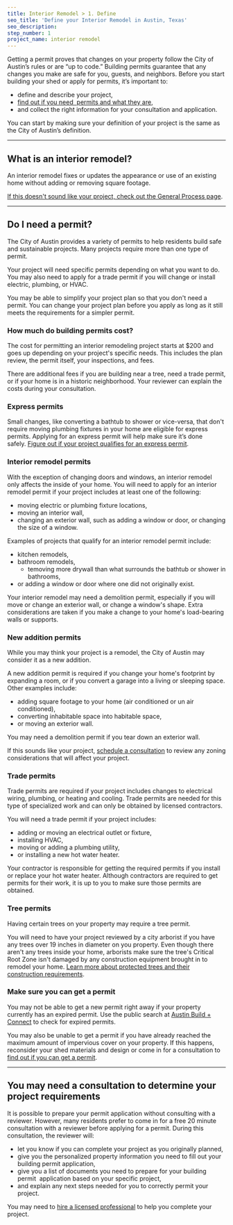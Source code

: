 ```yaml
---
title: Interior Remodel > 1. Define
seo_title: 'Define your Interior Remodel in Austin, Texas'
seo_description:
step_number: 1
project_name: interior remodel
---
```



Getting a permit proves that changes on your property follow the City of Austin’s rules or are “up to code.” Building permits guarantee that any changes you make are safe for you, guests, and neighbors. Before you start building your shed or apply for permits, it’s important to:

* define and describe your project,
* [find out if you need &nbsp;permits and what they are](/residential/residential-toolkit/projects-that-dont-require-a-permit),
* and collect the right information for your consultation and application.

You can start by making sure your definition of your project is the same as the City of Austin’s definition.

---

## What is an interior remodel?

An interior remodel fixes or updates the appearance or use of an existing home without adding or removing square footage.

[If this doesn't sound like your project, check out the General Process page](/residential/projects/general-process).

---

## Do I need a permit?

The City of Austin provides a variety of permits to help residents build safe and sustainable projects. Many projects require more than one type of permit.

Your project will need specific permits depending on what you want to do. You may also need to apply for a trade permit if you will change or install electric, plumbing, or HVAC.

You may be able to simplify your project plan so that you don't need a permit. You can change your project plan before you apply as long as it still meets the requirements for a simpler permit.

### How much do building permits cost?

The cost for permitting an interior remodeling project starts at $200 and goes up depending on your project's specific needs. This includes the plan review, the permit itself, your inspections, and fees.

There are additional fees if you are building near a tree, need a trade permit, or if your home is in a historic neighborhood. Your reviewer can explain the costs during your consultation.

### Express permits

Small changes, like converting a bathtub to shower or vice-versa, that don't require moving plumbing fixtures in your home are eligible for express permits. Applying for an express permit will help make sure it’s done safely.&nbsp;[Figure out if your project qualifies for an express permit](/residential/residential-toolkit/express-permits/).

### Interior remodel permits

With the exception of changing doors and windows, an interior remodel only affects the inside of your home. You will need to apply for an interior remodel permit if your project includes at least one of the following:

* moving electric or plumbing fixture locations,
* moving an interior wall,
* changing an exterior wall, such as adding a window or door, or changing the size of a window.

Examples of projects that qualify for an interior remodel permit include:

* kitchen remodels,
* bathroom remodels,
  * temoving more drywall than what surrounds the bathtub or shower in bathrooms,
* or adding a window or door where one did not originally exist.

Your interior remodel may need a demolition permit, especially if you will move or change an exterior wall, or change a window's shape. Extra considerations are taken if you make a change to your home's load-bearing walls or supports.

### New addition permits

While you may think your project is a remodel, the City of Austin may consider it as a new addition.

A new addition permit is required if you change your home's footprint by expanding a room, or if you convert a garage into a living or sleeping space. Other examples include:

* adding square footage to your home (air conditioned or un air conditioned),&nbsp;
* converting inhabitable space into habitable space,
* or moving an exterior wall.

You may need a demolition permit if you tear down an exterior wall.&nbsp;

If this sounds like your project, [schedule a consultation](/residential/projects/interior-remodel/consult/) to review any zoning considerations that will affect your project.

### Trade permits

Trade permits are required if your project includes changes to electrical wiring, plumbing, or heating and cooling. Trade permits are needed for this type of specialized work and can only be obtained by licensed contractors.

You will need a trade permit if your project includes:

* adding or moving an electrical outlet or fixture,
* installing HVAC,
* moving or adding a plumbing utility,
* or installing a new hot water heater.

Your contractor is responsible for getting the required permits if you install or replace your hot water heater. Although contractors are required to get permits for their work, it is up to you to make sure those permits are obtained.

### Tree permits

Having certain trees on your property may require a tree permit.

You will need to have your project reviewed by a city arborist if you have any trees over 19 inches in diameter on you property. Even though there aren't any trees inside your home, arborists make sure the tree's Critical Root Zone isn't damaged by any construction equipment brought in to remodel your home.&nbsp;[Learn more about protected trees and their construction requirements](/residential/residential-toolkit/building-near-a-tree/).

### Make sure you can get a permit

You may not be able to get a new permit right away if your property currently has an expired permit. Use the public search at [Austin Build + Connect](https://abc.austintexas.gov/web/permit/public-search-other) to check for expired permits.

You may also be unable to get a permit if you have already reached the maximum amount of impervious cover on your property. If this happens, reconsider your shed materials and design or come in for a consultation to [find out if you can get a permit](/residential/residential-toolkit/can-i-get-a-permit).

---

## You may need a consultation to determine your project requirements

It is possible to prepare your permit application without consulting with a reviewer. However, many residents prefer to come in for a free 20 minute consultation with a reviewer before applying for a permit. During this consultation, the reviewer will:

* let you know if you can complete your project as you originally planned,
* give you the personalized property information you need to fill out your building permit application,
* give you a list of documents you need to prepare for your building permit &nbsp;application based on your specific project,
* and explain any next steps needed for you to correctly permit your project.

You may need to [hire a licensed professional](/residential/residential-toolkit/hiring-a-professional) to help you complete your project.